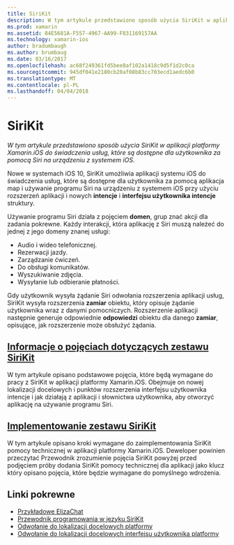 ```yaml
---
title: SiriKit
description: W tym artykule przedstawiono sposób użycia SiriKit w aplikacji platformy Xamarin.iOS do świadczenia usług, które są dostępne dla użytkownika za pomocą Siri na urządzeniu z systemem iOS.
ms.prod: xamarin
ms.assetid: 84E5681A-F557-4967-AA99-F831169157AA
ms.technology: xamarin-ios
author: bradumbaugh
ms.author: brumbaug
ms.date: 03/16/2017
ms.openlocfilehash: ac68f249361fd5bee8af102a1418c9d5f1d2c0ca
ms.sourcegitcommit: 945df041e2180cb20af08b83cc703ecd1aedc6b0
ms.translationtype: MT
ms.contentlocale: pl-PL
ms.lasthandoff: 04/04/2018
---
```

# <a name="sirikit"></a>SiriKit

_W tym artykule przedstawiono sposób użycia SiriKit w aplikacji platformy Xamarin.iOS do świadczenia usług, które są dostępne dla użytkownika za pomocą Siri na urządzeniu z systemem iOS._

Nowe w systemach iOS 10, SiriKit umożliwia aplikacji systemu iOS do świadczenia usług, które są dostępne dla użytkownika za pomocą aplikacja map i używanie programu Siri na urządzeniu z systemem iOS przy użyciu rozszerzeń aplikacji i nowych **intencje** i **interfejsu użytkownika intencje** struktury.

Używanie programu Siri działa z pojęciem **domen**, grup znać akcji dla zadania pokrewne. Każdy interakcji, która aplikację z Siri muszą należeć do jednej z jego domeny znanej usługi:

- Audio i wideo telefonicznej.
- Rezerwacji jazdy.
- Zarządzanie ćwiczeń.
- Do obsługi komunikatów.
- Wyszukiwanie zdjęcia.
- Wysyłanie lub odbieranie płatności.

Gdy użytkownik wysyła żądanie Siri odwołania rozszerzenia aplikacji usług, SiriKit wysyła rozszerzenia **zamiar** obiektu, który opisuje żądanie użytkownika wraz z danymi pomocniczych. Rozszerzenie aplikacji następnie generuje odpowiednie **odpowiedzi** obiektu dla danego **zamiar**, opisujące, jak rozszerzenie może obsłużyć żądania.

## <a name="understanding-sirikit-conceptsiosplatformsirikitunderstanding-sirikitmd"></a>[Informacje o pojęciach dotyczących zestawu SiriKit](~/ios/platform/sirikit/understanding-sirikit.md)

W tym artykule opisano podstawowe pojęcia, które będą wymagane do pracy z SiriKit w aplikacji platformy Xamarin.iOS. Obejmuje on nowej lokalizacji docelowych i punktów rozszerzenia interfejsu użytkownika intencje i jak działają z aplikacji i słownictwa użytkownika, aby otworzyć aplikację na używanie programu Siri.

## <a name="implementing-sirikitiosplatformsirikitimplementing-sirikitmd"></a>[Implementowanie zestawu SiriKit](~/ios/platform/sirikit/implementing-sirikit.md)

W tym artykule opisano kroki wymagane do zaimplementowania SiriKit pomocy technicznej w aplikacji platformy Xamarin.iOS. Deweloper powinien przeczytać Przewodnik zrozumienie pojęcia SiriKit powyżej przed podjęciem próby dodania SiriKit pomocy technicznej dla aplikacji jako klucz który opisano pojęcia, które będzie wymagane do pomyślnego wdrożenia.





## <a name="related-links"></a>Linki pokrewne

- [Przykładowe ElizaChat](https://developer.xamarin.com/samples/monotouch/ios10/ElizaChat/)
- [Przewodnik programowania w języku SiriKit](https://developer.apple.com/library/prerelease/content/documentation/Intents/Conceptual/SiriIntegrationGuide/index.html)
- [Odwołanie do lokalizacji docelowych platformy](https://developer.apple.com/reference/intents)
- [Odwołanie do lokalizacji docelowych interfejsu użytkownika platformy](https://developer.apple.com/reference/intentsui)
